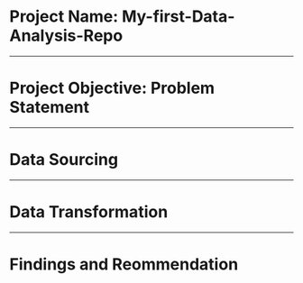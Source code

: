 # Project Name: My-first-Data-Analysis-Repo


----
# Project Objective: Problem Statement 




----
# Data Sourcing 





----
# Data Transformation





----
# Findings and Reommendation 
